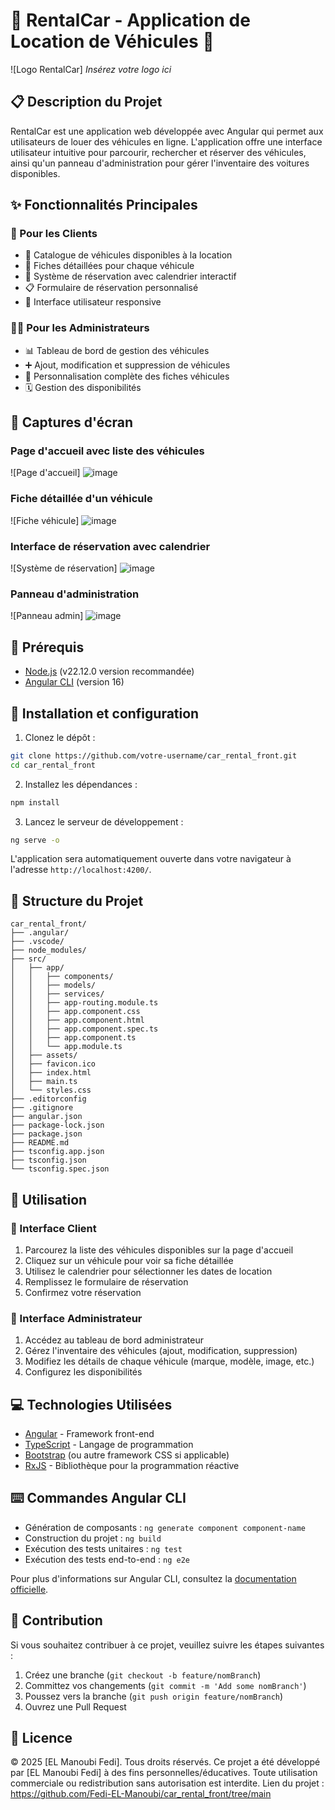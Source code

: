 # 🚗 RentalCar - Application de Location de Véhicules 🚙

![Logo RentalCar]
*Insérez votre logo ici*

## 📋 Description du Projet

RentalCar est une application web développée avec Angular qui permet aux utilisateurs de louer des véhicules en ligne. L'application offre une interface utilisateur intuitive pour parcourir, rechercher et réserver des véhicules, ainsi qu'un panneau d'administration pour gérer l'inventaire des voitures disponibles.

## ✨ Fonctionnalités Principales

### 👤 Pour les Clients
- 📑 Catalogue de véhicules disponibles à la location
- 📝 Fiches détaillées pour chaque véhicule
- 📅 Système de réservation avec calendrier interactif
- 📋 Formulaire de réservation personnalisé
- 📱 Interface utilisateur responsive

### 👨‍💼 Pour les Administrateurs
- 📊 Tableau de bord de gestion des véhicules
- ➕ Ajout, modification et suppression de véhicules
- 🔧 Personnalisation complète des fiches véhicules
- 🗓️ Gestion des disponibilités

## 📸 Captures d'écran

### Page d'accueil avec liste des véhicules
![Page d'accueil]
![image](https://github.com/user-attachments/assets/e9a86879-accb-4300-be5c-32dc527b8913)


### Fiche détaillée d'un véhicule
![Fiche véhicule]
![image](https://github.com/user-attachments/assets/7c30946b-989f-4df6-9bf2-a7767be9afbd)



### Interface de réservation avec calendrier
![Système de réservation]
![image](https://github.com/user-attachments/assets/d9d242f9-e6ca-4ffe-86d1-17426b03c23e)


### Panneau d'administration
![Panneau admin]
![image](https://github.com/user-attachments/assets/890e560a-7dce-4a0e-8fd1-eaed0f633247)


## 🔧 Prérequis

- [Node.js](https://nodejs.org/) (v22.12.0 version recommandée)
- [Angular CLI](https://github.com/angular/angular-cli) (version 16)

## 🚀 Installation et configuration

1. Clonez le dépôt :
```bash
git clone https://github.com/votre-username/car_rental_front.git
cd car_rental_front
```

2. Installez les dépendances :
```bash
npm install
```

3. Lancez le serveur de développement :
```bash
ng serve -o
```

L'application sera automatiquement ouverte dans votre navigateur à l'adresse `http://localhost:4200/`.

## 📁 Structure du Projet

```
car_rental_front/
├── .angular/
├── .vscode/
├── node_modules/
├── src/
│   ├── app/
│   │   ├── components/
│   │   ├── models/
│   │   ├── services/
│   │   ├── app-routing.module.ts
│   │   ├── app.component.css
│   │   ├── app.component.html
│   │   ├── app.component.spec.ts
│   │   ├── app.component.ts
│   │   └── app.module.ts
│   ├── assets/
│   ├── favicon.ico
│   ├── index.html
│   ├── main.ts
│   └── styles.css
├── .editorconfig
├── .gitignore
├── angular.json
├── package-lock.json
├── package.json
├── README.md
├── tsconfig.app.json
├── tsconfig.json
└── tsconfig.spec.json
```

## 📘 Utilisation

### 🚗 Interface Client

1. Parcourez la liste des véhicules disponibles sur la page d'accueil
2. Cliquez sur un véhicule pour voir sa fiche détaillée
3. Utilisez le calendrier pour sélectionner les dates de location
4. Remplissez le formulaire de réservation
5. Confirmez votre réservation

### 🔐 Interface Administrateur

1. Accédez au tableau de bord administrateur
2. Gérez l'inventaire des véhicules (ajout, modification, suppression)
3. Modifiez les détails de chaque véhicule (marque, modèle, image, etc.)
4. Configurez les disponibilités

## 💻 Technologies Utilisées

- [Angular](https://angular.io/) - Framework front-end
- [TypeScript](https://www.typescriptlang.org/) - Langage de programmation
- [Bootstrap](https://getbootstrap.com/) (ou autre framework CSS si applicable)
- [RxJS](https://rxjs.dev/) - Bibliothèque pour la programmation réactive

## ⌨️ Commandes Angular CLI

- Génération de composants : `ng generate component component-name`
- Construction du projet : `ng build`
- Exécution des tests unitaires : `ng test`
- Exécution des tests end-to-end : `ng e2e`

Pour plus d'informations sur Angular CLI, consultez la [documentation officielle](https://angular.io/cli).

## 🤝 Contribution

Si vous souhaitez contribuer à ce projet, veuillez suivre les étapes suivantes :

1. Créez une branche (`git checkout -b feature/nomBranch`)
2. Committez vos changements (`git commit -m 'Add some nomBranch'`)
3. Poussez vers la branche (`git push origin feature/nomBranch`)
4. Ouvrez une Pull Request


## 📄 Licence
© 2025 [EL Manoubi Fedi]. Tous droits réservés.
Ce projet a été développé par [EL Manoubi Fedi] à des fins personnelles/éducatives. Toute utilisation commerciale ou redistribution sans autorisation est interdite.
Lien du projet : https://github.com/Fedi-EL-Manoubi/car_rental_front/tree/main
